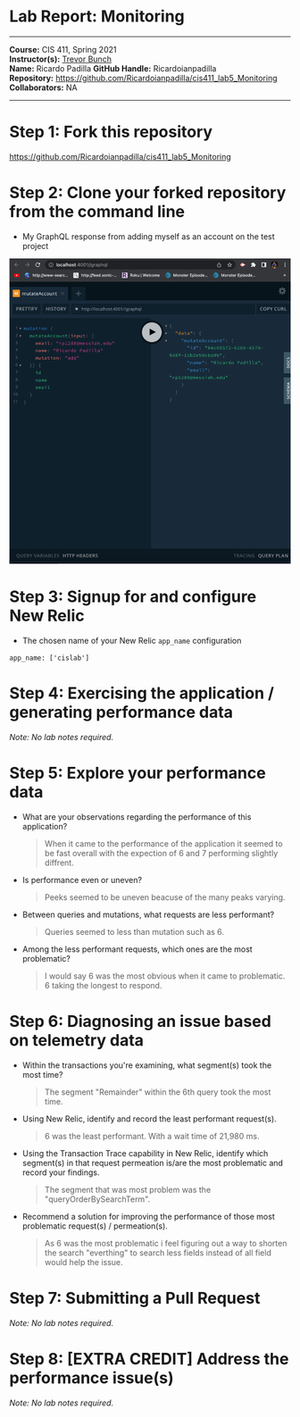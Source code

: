 # Lab Report: Monitoring
___
**Course:** CIS 411, Spring 2021  
**Instructor(s):** [Trevor Bunch](https://github.com/trevordbunch)  
**Name:** Ricardo Padilla
**GitHub Handle:** Ricardoianpadilla  
**Repository:** https://github.com/Ricardoianpadilla/cis411_lab5_Monitoring  
**Collaborators:** NA
___

# Step 1: Fork this repository
https://github.com/Ricardoianpadilla/cis411_lab5_Monitoring

# Step 2: Clone your forked repository from the command line
- My GraphQL response from adding myself as an account on the test project

![image.](/assets/image1.png)
# Step 3: Signup for and configure New Relic
- The chosen name of your New Relic ```app_name``` configuration
```
app_name: ['cislab']
```

# Step 4: Exercising the application / generating performance data

_Note: No lab notes required._

# Step 5: Explore your performance data
* What are your observations regarding the performance of this application? 
  > When it came to the performance of the application it seemed to be fast overall with the expection of 6 and 7 performing slightly diffrent.

* Is performance even or uneven? 
  > Peeks seemed to be uneven beacuse of the many peaks varying.
* Between queries and mutations, what requests are less performant? 
  > Queries seemed to less than mutation such as 6.
* Among the less performant requests, which ones are the most problematic?
  > I would say 6 was the most obvious when it came to problematic. 6 taking the longest to respond.

# Step 6: Diagnosing an issue based on telemetry data
* Within the transactions you're examining, what segment(s) took the most time?
  > The segment "Remainder" within the 6th query took the most time. 
* Using New Relic, identify and record the least performant request(s).
  > 6 was the least performant. With a wait time of 21,980 ms.
* Using the Transaction Trace capability in New Relic, identify which segment(s) in that request permeation is/are the most problematic and record your findings.
  > The segment that was most problem was the "queryOrderBySearchTerm".
* Recommend a solution for improving the performance of those most problematic request(s) / permeation(s).
  > As 6 was the most problematic i feel figuring out a way to shorten the search "everthing" to search less fields instead of all field would help the issue.

# Step 7: Submitting a Pull Request
_Note: No lab notes required._

# Step 8: [EXTRA CREDIT] Address the performance issue(s)
_Note: No lab notes required._